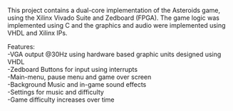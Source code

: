 This project contains a dual-core implementation of the Asteroids game, using the Xilinx Vivado Suite and Zedboard (FPGA). The game logic was implemented using C and the graphics and audio were implemented using VHDL and Xilinx IPs.  

Features:  
-VGA output @30Hz using hardware based graphic units designed using VHDL  
-Zedboard Buttons for input using interrupts  
-Main-menu, pause menu and game over screen  
-Background Music and in-game sound effects  
-Settings for music and difficulty  
-Game difficulty increases over time  

